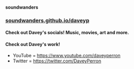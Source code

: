#### soundwanders
### [soundwanders.github.io/daveyp](https://soundwanders.github.io/daveyp/)

#### Check out Davey's socials! Music, movies, art and more.
#### Check out Davey's work!

- YouTube = https://www.youtube.com/daveyperron
- Twitter = https://twitter.com/DaveyPerron